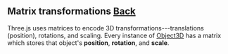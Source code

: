 ## Matrix transformations [Back](./../three.md)

Three.js uses matrices to encode 3D transformations---translations (position), rotations, and scaling. Every instance of [Object3D](http://threejs.org/docs/index.html#Reference/Core/Object3D) has a matrix which stores that object's **position**, **rotation**, and **scale**.